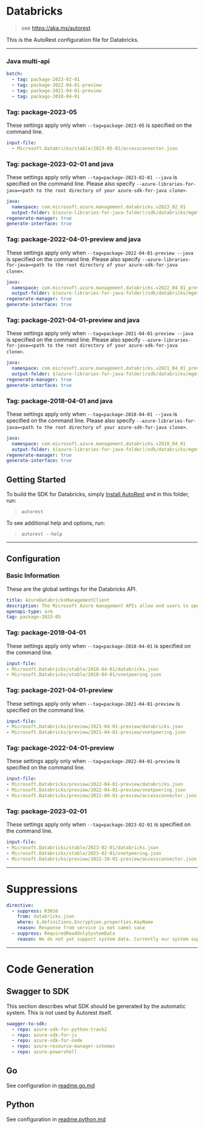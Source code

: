 # Databricks

> see https://aka.ms/autorest

This is the AutoRest configuration file for Databricks.

---

### Java multi-api

``` yaml $(java) && $(multiapi)
batch:
  - tag: package-2023-02-01
  - tag: package-2022-04-01-preview
  - tag: package-2021-04-01-preview
  - tag: package-2018-04-01
```


### Tag: package-2023-05

These settings apply only when `--tag=package-2023-05` is specified on the command line.

```yaml $(tag) == 'package-2023-05'
input-file:
  - Microsoft.Databricks/stable/2023-05-01/accessconnector.json
```
### Tag: package-2023-02-01 and java

These settings apply only when `--tag=package-2023-02-01 --java` is specified on the command line.
Please also specify `--azure-libraries-for-java=<path to the root directory of your azure-sdk-for-java clone>`.

``` yaml $(tag) == 'package-2023-02-01' && $(java) && $(multiapi)
java:
  namespace: com.microsoft.azure.management.databricks.v2023_02_01	
  output-folder: $(azure-libraries-for-java-folder)/sdk/databricks/mgmt-v2023_02_01
regenerate-manager: true
generate-interface: true
```

### Tag: package-2022-04-01-preview and java

These settings apply only when `--tag=package-2022-04-01-preview --java` is specified on the command line.
Please also specify `--azure-libraries-for-java=<path to the root directory of your azure-sdk-for-java clone>`.

``` yaml $(tag) == 'package-2022-04-01-preview' && $(java) && $(multiapi)
java:
  namespace: com.microsoft.azure.management.databricks.v2022_04_01_preview	
  output-folder: $(azure-libraries-for-java-folder)/sdk/databricks/mgmt-v2022_04_01_preview
regenerate-manager: true
generate-interface: true
```

### Tag: package-2021-04-01-preview and java

These settings apply only when `--tag=package-2021-04-01-preview --java` is specified on the command line.
Please also specify `--azure-libraries-for-java=<path to the root directory of your azure-sdk-for-java clone>`.

``` yaml $(tag) == 'package-2021-04-01-preview' && $(java) && $(multiapi)
java:
  namespace: com.microsoft.azure.management.databricks.v2021_04_01_preview
  output-folder: $(azure-libraries-for-java-folder)/sdk/databricks/mgmt-v2021_04_01_preview
regenerate-manager: true
generate-interface: true
```

### Tag: package-2018-04-01 and java

These settings apply only when `--tag=package-2018-04-01 --java` is specified on the command line.
Please also specify `--azure-libraries-for-java=<path to the root directory of your azure-sdk-for-java clone>`.

``` yaml $(tag) == 'package-2018-04-01' && $(java) && $(multiapi)
java:
  namespace: com.microsoft.azure.management.databricks.v2018_04_01
  output-folder: $(azure-libraries-for-java-folder)/sdk/databricks/mgmt-v2018_04_01
regenerate-manager: true
generate-interface: true
```

## Getting Started

To build the SDK for Databricks, simply [Install AutoRest](https://aka.ms/autorest/install) and in this folder, run:

> `autorest`

To see additional help and options, run:

> `autorest --help`

---

## Configuration

### Basic Information

These are the global settings for the Databricks API.

``` yaml
title: AzureDatabricksManagementClient
description: The Microsoft Azure management APIs allow end users to operate on Azure Databricks Workspace / Access Connector resources.
openapi-type: arm
tag: package-2023-05
```

### Tag: package-2018-04-01

These settings apply only when `--tag=package-2018-04-01` is specified on the command line.

``` yaml $(tag) == 'package-2018-04-01'
input-file:
- Microsoft.Databricks/stable/2018-04-01/databricks.json
- Microsoft.Databricks/stable/2018-04-01/vnetpeering.json
```

### Tag: package-2021-04-01-preview

These settings apply only when `--tag=package-2021-04-01-preview` is specified on the command line.

``` yaml $(tag) == 'package-2021-04-01-preview'
input-file:
- Microsoft.Databricks/preview/2021-04-01-preview/databricks.json
- Microsoft.Databricks/preview/2021-04-01-preview/vnetpeering.json
```

### Tag: package-2022-04-01-preview

These settings apply only when `--tag=package-2022-04-01-preview` is specified on the command line.

``` yaml $(tag) == 'package-2022-04-01-preview'
input-file:
- Microsoft.Databricks/preview/2022-04-01-preview/databricks.json
- Microsoft.Databricks/preview/2022-04-01-preview/vnetpeering.json
- Microsoft.Databricks/preview/2022-04-01-preview/accessconnector.json
```

### Tag: package-2023-02-01

These settings apply only when `--tag=package-2023-02-01` is specified on the command line.

``` yaml $(tag) == 'package-2023-02-01'
input-file:
- Microsoft.Databricks/stable/2023-02-01/databricks.json
- Microsoft.Databricks/stable/2023-02-01/vnetpeering.json
- Microsoft.Databricks/preview/2022-10-01-preview/accessconnector.json
```

---

# Suppressions

``` yaml
directive:
  - suppress: R3016
    from: databricks.json 
    where: $.definitions.Encryption.properties.KeyName
    reason: Response from service is not camel case
  - suppress: RequiredReadOnlySystemData
    reason: We do not yet support system data. Currently our system support system data inside property field.
```

---

# Code Generation

## Swagger to SDK

This section describes what SDK should be generated by the automatic system.
This is not used by Autorest itself.

``` yaml $(swagger-to-sdk)
swagger-to-sdk:
  - repo: azure-sdk-for-python-track2
  - repo: azure-sdk-for-js
  - repo: azure-sdk-for-node
  - repo: azure-resource-manager-schemas
  - repo: azure-powershell
```

## Go

See configuration in [readme.go.md](./readme.go.md)

## Python

See configuration in [readme.python.md](./readme.python.md)
